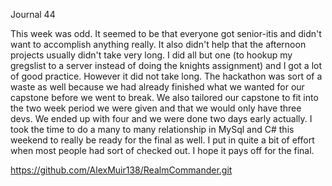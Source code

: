 Journal 44

This week was odd. It seemed to be that everyone got senior-itis and didn't want to accomplish anything really. It also didn't help that the afternoon projects usually didn't take very long. I did all but one (to hookup my gregslist to a server instead of doing the knights assignment) and I got a lot of good practice. However it did not take long. The hackathon was sort of a waste as well because we had already finished what we wanted for our capstone before we went to break. We also tailored our capstone to fit into the two week period we were given and that we would only have three devs. We ended up with four and we were done two days early actually. I took the time to do a many to many relationship in MySql and C# this weekend to really be ready for the final as well. I put in quite a bit of effort when most people had sort of checked out. I hope it pays off for the final.

https://github.com/AlexMuir138/RealmCommander.git